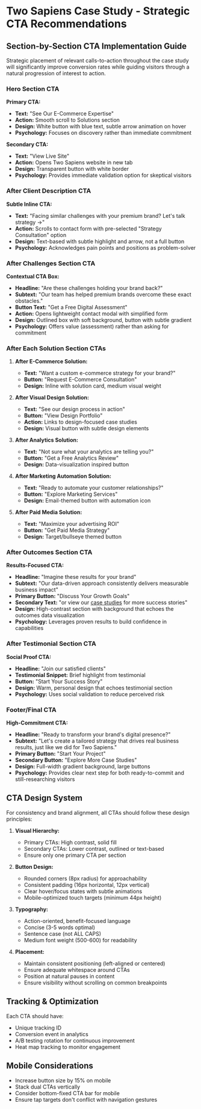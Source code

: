 # Two Sapiens Case Study - Strategic CTA Recommendations

## Section-by-Section CTA Implementation Guide

Strategic placement of relevant calls-to-action throughout the case study will significantly improve conversion rates while guiding visitors through a natural progression of interest to action.

### Hero Section CTA

**Primary CTA:**
- **Text:** "See Our E-Commerce Expertise"
- **Action:** Smooth scroll to Solutions section
- **Design:** White button with blue text, subtle arrow animation on hover
- **Psychology:** Focuses on discovery rather than immediate commitment

**Secondary CTA:**
- **Text:** "View Live Site"
- **Action:** Opens Two Sapiens website in new tab
- **Design:** Transparent button with white border
- **Psychology:** Provides immediate validation option for skeptical visitors

### After Client Description CTA

**Subtle Inline CTA:**
- **Text:** "Facing similar challenges with your premium brand? Let's talk strategy →"
- **Action:** Scrolls to contact form with pre-selected "Strategy Consultation" option
- **Design:** Text-based with subtle highlight and arrow, not a full button
- **Psychology:** Acknowledges pain points and positions as problem-solver

### After Challenges Section CTA

**Contextual CTA Box:**
- **Headline:** "Are these challenges holding your brand back?"
- **Subtext:** "Our team has helped premium brands overcome these exact obstacles."
- **Button Text:** "Get a Free Digital Assessment"
- **Action:** Opens lightweight contact modal with simplified form
- **Design:** Outlined box with soft background, button with subtle gradient
- **Psychology:** Offers value (assessment) rather than asking for commitment

### After Each Solution Section CTAs

1. **After E-Commerce Solution:**
   - **Text:** "Want a custom e-commerce strategy for your brand?"
   - **Button:** "Request E-Commerce Consultation"
   - **Design:** Inline with solution card, medium visual weight

2. **After Visual Design Solution:**
   - **Text:** "See our design process in action"
   - **Button:** "View Design Portfolio"
   - **Action:** Links to design-focused case studies
   - **Design:** Visual button with subtle design elements

3. **After Analytics Solution:**
   - **Text:** "Not sure what your analytics are telling you?"
   - **Button:** "Get a Free Analytics Review"
   - **Design:** Data-visualization inspired button

4. **After Marketing Automation Solution:**
   - **Text:** "Ready to automate your customer relationships?"
   - **Button:** "Explore Marketing Services"
   - **Design:** Email-themed button with automation icon

5. **After Paid Media Solution:**
   - **Text:** "Maximize your advertising ROI"
   - **Button:** "Get Paid Media Strategy"
   - **Design:** Target/bullseye themed button

### After Outcomes Section CTA

**Results-Focused CTA:**
- **Headline:** "Imagine these results for your brand"
- **Subtext:** "Our data-driven approach consistently delivers measurable business impact"
- **Primary Button:** "Discuss Your Growth Goals"
- **Secondary Text:** "or view our [case studies](#) for more success stories"
- **Design:** High-contrast section with background that echoes the outcomes data visualization
- **Psychology:** Leverages proven results to build confidence in capabilities

### After Testimonial Section CTA

**Social Proof CTA:**
- **Headline:** "Join our satisfied clients"
- **Testimonial Snippet:** Brief highlight from testimonial
- **Button:** "Start Your Success Story"
- **Design:** Warm, personal design that echoes testimonial section
- **Psychology:** Uses social validation to reduce perceived risk

### Footer/Final CTA

**High-Commitment CTA:**
- **Headline:** "Ready to transform your brand's digital presence?"
- **Subtext:** "Let's create a tailored strategy that drives real business results, just like we did for Two Sapiens."
- **Primary Button:** "Start Your Project"
- **Secondary Button:** "Explore More Case Studies"
- **Design:** Full-width gradient background, large buttons
- **Psychology:** Provides clear next step for both ready-to-commit and still-researching visitors

## CTA Design System

For consistency and brand alignment, all CTAs should follow these design principles:

1. **Visual Hierarchy:**
   - Primary CTAs: High contrast, solid fill
   - Secondary CTAs: Lower contrast, outlined or text-based
   - Ensure only one primary CTA per section

2. **Button Design:**
   - Rounded corners (8px radius) for approachability
   - Consistent padding (16px horizontal, 12px vertical)
   - Clear hover/focus states with subtle animations
   - Mobile-optimized touch targets (minimum 44px height)

3. **Typography:**
   - Action-oriented, benefit-focused language
   - Concise (3-5 words optimal)
   - Sentence case (not ALL CAPS)
   - Medium font weight (500-600) for readability

4. **Placement:**
   - Maintain consistent positioning (left-aligned or centered)
   - Ensure adequate whitespace around CTAs
   - Position at natural pauses in content
   - Ensure visibility without scrolling on common breakpoints

## Tracking & Optimization

Each CTA should have:
- Unique tracking ID 
- Conversion event in analytics
- A/B testing rotation for continuous improvement
- Heat map tracking to monitor engagement

## Mobile Considerations

- Increase button size by 15% on mobile
- Stack dual CTAs vertically
- Consider bottom-fixed CTA bar for mobile
- Ensure tap targets don't conflict with navigation gestures 